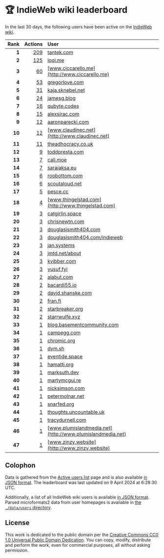 # 🏆 IndieWeb wiki leaderboard

In the last 30 days, the following users have been active on the [IndieWeb wiki](https://indieweb.org).

| Rank | Actions | User |
|-----:|--------:|:-----|
| **1** | [209](https://indieweb.org/Special:Contributions/Tantek.com) | [tantek.com](http://tantek.com) |
| **2** | [125](https://indieweb.org/Special:Contributions/Loqi.me) | [loqi.me](http://loqi.me) |
| **3** | [60](https://indieweb.org/Special:Contributions/Www.ciccarello.me) | [www.ciccarello.me](http://www.ciccarello.me) |
| **4** | [53](https://indieweb.org/Special:Contributions/Gregorlove.com) | [gregorlove.com](http://gregorlove.com) |
| **5** | [31](https://indieweb.org/Special:Contributions/Kaja.sknebel.net) | [kaja.sknebel.net](http://kaja.sknebel.net) |
| **6** | [24](https://indieweb.org/Special:Contributions/Jamesg.blog) | [jamesg.blog](http://jamesg.blog) |
| **7** | [16](https://indieweb.org/Special:Contributions/Qubyte.codes) | [qubyte.codes](http://qubyte.codes) |
| **8** | [15](https://indieweb.org/Special:Contributions/Alexsirac.com) | [alexsirac.com](http://alexsirac.com) |
| **9** | [12](https://indieweb.org/Special:Contributions/Aaronparecki.com) | [aaronparecki.com](http://aaronparecki.com) |
| **10** | [12](https://indieweb.org/Special:Contributions/Www.claudinec.net) | [www.claudinec.net](http://www.claudinec.net) |
| **11** | [11](https://indieweb.org/Special:Contributions/Theadhocracy.co.uk) | [theadhocracy.co.uk](http://theadhocracy.co.uk) |
| **12** | [9](https://indieweb.org/Special:Contributions/Toddpresta.com) | [toddpresta.com](http://toddpresta.com) |
| **13** | [7](https://indieweb.org/Special:Contributions/Cali.moe) | [cali.moe](http://cali.moe) |
| **14** | [7](https://indieweb.org/Special:Contributions/Sarajaksa.eu) | [sarajaksa.eu](http://sarajaksa.eu) |
| **15** | [6](https://indieweb.org/Special:Contributions/Roobottom.com) | [roobottom.com](http://roobottom.com) |
| **16** | [6](https://indieweb.org/Special:Contributions/Scoutaloud.net) | [scoutaloud.net](http://scoutaloud.net) |
| **17** | [5](https://indieweb.org/Special:Contributions/Pesce.cc) | [pesce.cc](http://pesce.cc) |
| **18** | [4](https://indieweb.org/Special:Contributions/Www.thingelstad.com) | [www.thingelstad.com](http://www.thingelstad.com) |
| **19** | [3](https://indieweb.org/Special:Contributions/Catgirlin.space) | [catgirlin.space](http://catgirlin.space) |
| **20** | [3](https://indieweb.org/Special:Contributions/Chrisnewtn.com) | [chrisnewtn.com](http://chrisnewtn.com) |
| **21** | [3](https://indieweb.org/Special:Contributions/Douglasjsmith404.com) | [douglasjsmith404.com](http://douglasjsmith404.com) |
| **22** | [3](https://indieweb.org/Special:Contributions/Douglasjsmith404.com_indieweb) | [douglasjsmith404.com/indieweb](http://douglasjsmith404.com/indieweb) |
| **23** | [3](https://indieweb.org/Special:Contributions/Jan.systems) | [jan.systems](http://jan.systems) |
| **24** | [3](https://indieweb.org/Special:Contributions/Jmtd.net_about) | [jmtd.net/about](http://jmtd.net/about) |
| **25** | [3](https://indieweb.org/Special:Contributions/Kvibber.com) | [kvibber.com](http://kvibber.com) |
| **26** | [3](https://indieweb.org/Special:Contributions/Yusuf.fyi) | [yusuf.fyi](http://yusuf.fyi) |
| **27** | [2](https://indieweb.org/Special:Contributions/Alabut.com) | [alabut.com](http://alabut.com) |
| **28** | [2](https://indieweb.org/Special:Contributions/Bacardi55.io) | [bacardi55.io](http://bacardi55.io) |
| **29** | [2](https://indieweb.org/Special:Contributions/David.shanske.com) | [david.shanske.com](http://david.shanske.com) |
| **30** | [2](https://indieweb.org/Special:Contributions/Fran.fi) | [fran.fi](http://fran.fi) |
| **31** | [2](https://indieweb.org/Special:Contributions/Starbreaker.org) | [starbreaker.org](http://starbreaker.org) |
| **32** | [2](https://indieweb.org/Special:Contributions/Starrwulfe.xyz) | [starrwulfe.xyz](http://starrwulfe.xyz) |
| **33** | [1](https://indieweb.org/Special:Contributions/Blog.basementcommunity.com) | [blog.basementcommunity.com](http://blog.basementcommunity.com) |
| **34** | [1](https://indieweb.org/Special:Contributions/Campegg.com) | [campegg.com](http://campegg.com) |
| **35** | [1](https://indieweb.org/Special:Contributions/Chromic.org) | [chromic.org](http://chromic.org) |
| **36** | [1](https://indieweb.org/Special:Contributions/Dym.sh) | [dym.sh](http://dym.sh) |
| **37** | [1](https://indieweb.org/Special:Contributions/Eventide.space) | [eventide.space](http://eventide.space) |
| **38** | [1](https://indieweb.org/Special:Contributions/Hamatti.org) | [hamatti.org](http://hamatti.org) |
| **39** | [1](https://indieweb.org/Special:Contributions/Marksuth.dev) | [marksuth.dev](http://marksuth.dev) |
| **40** | [1](https://indieweb.org/Special:Contributions/Martymcgui.re) | [martymcgui.re](http://martymcgui.re) |
| **41** | [1](https://indieweb.org/Special:Contributions/Nicksimson.com) | [nicksimson.com](http://nicksimson.com) |
| **42** | [1](https://indieweb.org/Special:Contributions/Petermolnar.net) | [petermolnar.net](http://petermolnar.net) |
| **43** | [1](https://indieweb.org/Special:Contributions/Snarfed.org) | [snarfed.org](http://snarfed.org) |
| **44** | [1](https://indieweb.org/Special:Contributions/Thoughts.uncountable.uk) | [thoughts.uncountable.uk](http://thoughts.uncountable.uk) |
| **45** | [1](https://indieweb.org/Special:Contributions/Tracydurnell.com) | [tracydurnell.com](http://tracydurnell.com) |
| **46** | [1](https://indieweb.org/Special:Contributions/Www.plumislandmedia.net) | [www.plumislandmedia.net](http://www.plumislandmedia.net) |
| **47** | [1](https://indieweb.org/Special:Contributions/Www.zinzy.website) | [www.zinzy.website](http://www.zinzy.website) |


## Colophon

Data is gathered from the [Active users list](https://indieweb.org/Special:ActiveUsers) page and is also available [in JSON format](https://github.com/jgarber623/indieweb-wiki-leaderboard/blob/main/data/leaderboard.json). The leaderboard was last updated on 9 April 2024 at 6:28:30 UTC.

Additionally, a list of all IndieWeb wiki users is available [in JSON format](https://github.com/jgarber623/indieweb-wiki-leaderboard/blob/main/data/users.json). Parsed microformats2 data from user homepages is available in [the `./data/users` directory](https://github.com/jgarber623/indieweb-wiki-leaderboard/blob/main/data/users).

## License

This work is dedicated to the public domain per the [Creative Commons CC0 1.0 Universal Public Domain Dedication](https://creativecommons.org/publicdomain/zero/1.0/). You can copy, modify, distribute and perform the work, even for commercial purposes, all without asking permission.
